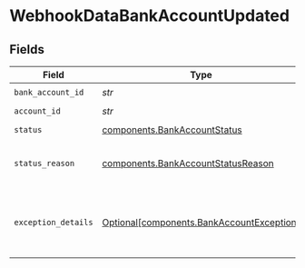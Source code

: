 # WebhookDataBankAccountUpdated


## Fields

| Field                                                                                         | Type                                                                                          | Required                                                                                      | Description                                                                                   |
| --------------------------------------------------------------------------------------------- | --------------------------------------------------------------------------------------------- | --------------------------------------------------------------------------------------------- | --------------------------------------------------------------------------------------------- |
| `bank_account_id`                                                                             | *str*                                                                                         | :heavy_check_mark:                                                                            | N/A                                                                                           |
| `account_id`                                                                                  | *str*                                                                                         | :heavy_check_mark:                                                                            | N/A                                                                                           |
| `status`                                                                                      | [components.BankAccountStatus](../../models/components/bankaccountstatus.md)                  | :heavy_check_mark:                                                                            | N/A                                                                                           |
| `status_reason`                                                                               | [components.BankAccountStatusReason](../../models/components/bankaccountstatusreason.md)      | :heavy_check_mark:                                                                            | The reason the bank account status changed to the current value.                              |
| `exception_details`                                                                           | [Optional[components.BankAccountException]](../../models/components/bankaccountexception.md)  | :heavy_minus_sign:                                                                            | Reason for, and details related to, an `errored` or `verificationFailed` bank account status. |